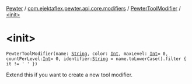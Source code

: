 [Pewter](../../index.md) / [com.ejektaflex.pewter.api.core.modifiers](../index.md) / [PewterToolModifier](index.md) / [&lt;init&gt;](./-init-.md)

# &lt;init&gt;

`PewterToolModifier(name: `[`String`](https://kotlinlang.org/api/latest/jvm/stdlib/kotlin/-string/index.html)`, color: `[`Int`](https://kotlinlang.org/api/latest/jvm/stdlib/kotlin/-int/index.html)`, maxLevel: `[`Int`](https://kotlinlang.org/api/latest/jvm/stdlib/kotlin/-int/index.html)` = 0, countPerLevel: `[`Int`](https://kotlinlang.org/api/latest/jvm/stdlib/kotlin/-int/index.html)` = 0, identifier: `[`String`](https://kotlinlang.org/api/latest/jvm/stdlib/kotlin/-string/index.html)` = name.toLowerCase().filter { it != ' ' })`

Extend this if you want to create a new tool modifier.

